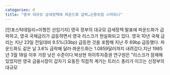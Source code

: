 ```yaml
---
categories: d
title: "영국 대규모 감세정책에 파운드화 급락…신용위험 시작되나"
---
```

[인포스탁데일리=이형진 선임기자] 영국 정부의 대규모 감세정책 발표에 파운드화가 급락하고, 영국 국채금리가 급등하면서 영국 리스크가 현실화되고 있다. 영국 10년 국채 금리는 지난 23일 전일대비 9.5%(33bp) 급등한 것을 포함해 지난 주 69bp 급등했다. 파운드화도 같은 날 3.6% 급락해 달러·파운드화는 1.0859달러까지 내려갔다.지난 1985년 3월 18일 이후 가장 낮은 수준이다.박상현 하이투자증권 연구원은 "리스크가 잠재해 있었지만 영국 금융시장이 갑자기 요동친 직접적 계기는 트러스 총리가 이끄는 신정부의 대규모